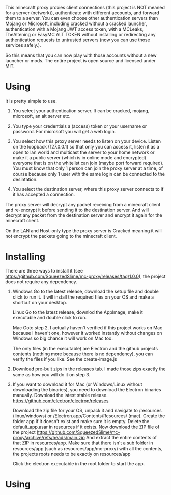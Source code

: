 This minecraft proxy proxies client connections (this project is NOT meaned for a server (network)), authenticate with different accounts, and forward them to a server. You can even choose other authentication servers than Mojang or Microsoft, including cracked without a cracked launcher, authentication with a Mojang JWT access token, with a MCLeaks, TheAltening or EasyMC ALT TOKEN without installing or redirecting any authentication requests to untrusted servers (now you can use those services safely.).

So this means that you can now play with those accounts without a new launcher or mods. The entire project is open source and licensed under MIT.

# Using
It is pretty simple to use.

1. You select your authentication server. It can be cracked, mojang, microsoft, an alt server etc.

2. You type your credentials a (access) token or your username or password. For microsoft you will get a web login.

3. You select how this proxy server needs to listen on your device. Listen on the loopback (127.0.0.1) so that only you can access it, listen it as a open to lan world and multicast the server to your home network or make it a public server (which is in online mode and encrypted) everyone that is on the whitelist can join (maybe port forward required).  You must know that only 1 person can join the proxy server at a time, of course because only 1 user with the same login can be connected to the desintation.

4. You select the destination server, where this proxy server connects to if it has accepted a connection.

The proxy server will decrypt any packet receiving from a minecraft client and re-encrypt it before sending it to the destination server.
And will decrypt any packet from the destination server and encrypt it again for the minecraft client.

On the LAN and Host-only type the proxy server is Cracked meaning it will not encrypt the packets going to the minecraft client.



# Installing

There are three ways to install it (see https://github.com/SqueezedSlime/mc-proxy/releases/tag/1.0.0), the project does not require any dependency.

1. Windows
   Go to the latest release, download the setup file and double click to run it. It will install the required files on your OS and make a shortcut on your desktop.

   Linux
   Go to the latest release, downlod the AppImage, make it executable and double click to run.

   Mac
   Goto step 2. I actually haven't verified if this project works on Mac because I haven't one, however it worked instantly without changes on Windows so big chance it will work on Mac too.

   
   The only files (in the executable) are Electron and the github projects contents (nothing more because there is no dependency), you can verify the files if you like. See the create-image.js
2. Download pre-bult zips in the releases tab. I made those zips exactly the same as how you will do it on step 3. 
3. 
    If you want to download it for Mac (or Windows/Linux without downloading the binaries), you need to download the Electron binaries manually.
    Download the latest stable release.
    https://github.com/electron/electron/releases

    Download the zip file for your OS, unpack it and navigate to /resources (linux/windows) or /Electron.app/Contents/Resources/ (mac). Create the folder app if it doesn't exist and make sure it is empty.
    Delete the default_app.asar in resources if it exists. Now download the ZIP file of the project https://github.com/SqueezedSlime/mc-proxy/archive/refs/heads/main.zip
    And extract the entire contents of that ZIP in resources/app. Make sure that there isn't a sub folder in resources/app (such as resources/app/mc-proxy) with all the contents, the projects roots needs to be exactly on resources/app

    Click the electron executable in the root folder to start the app.


# Using
